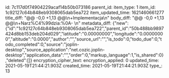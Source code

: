 id: 7c117d0f74904229acaf14b50b073186
parent_id: 
item_type: 1
item_id: 1c92127c64b848eb9308065dab5ea722
item_updated_time: 1621460661277
title_diff: "@@ -0,0 +1,13 @@\\n+Implementacja\\n"
body_diff: "@@ -0,0 +1,13 @@\\n+Narz%C4%99dzia:%0A- \\n"
metadata_diff: {"new":{"id":"1c92127c64b848eb9308065dab5ea722","parent_id":"50b488bb9897424d8bb153deb204d029","latitude":"0.00000000","longitude":"0.00000000","altitude":"0.0000","author":"","source_url":"","is_todo":0,"todo_due":0,"todo_completed":0,"source":"joplin-desktop","source_application":"net.cozic.joplin-desktop","application_data":"","order":0,"markup_language":1,"is_shared":0},"deleted":[]}
encryption_cipher_text: 
encryption_applied: 0
updated_time: 2021-05-19T21:44:21.903Z
created_time: 2021-05-19T21:44:21.903Z
type_: 13